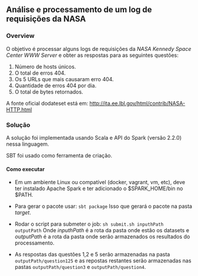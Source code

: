 ## Análise e processamento de um log de requisições da NASA

### Overview
O objetivo é processar alguns logs de requisições da _NASA Kennedy Space Center WWW Server_ e obter as respostas para as seguintes questões:
1. Número de hosts únicos.
2. O total de erros 404.
3. Os 5 URLs que mais causaram erro 404.
4. Quantidade de erros 404 por dia.
5. O total de bytes retornados.

A fonte oficial dodateset está em: http://ita.ee.lbl.gov/html/contrib/NASA-HTTP.html

### Solução
A solução foi implementada usando Scala e API do Spark (versão 2.2.0) nessa linguagem.

SBT foi usado como ferramenta de criação.

#### Como executar
* Em um ambiente Linux ou compatível (docker, vagrant, vm, etc), deve ter instalado Apache Spark e ter adicionado o $SPARK_HOME/bin no $PATH.

* Para gerar o pacote usar:
 ```sbt package```
Isso que gerará o pacote na pasta _target_.
* Rodar o script para submeter o job:
 ```sh submit.sh inputhPath  outputPath```
 Onde _inputhPath_ é a rota da pasta onde estão os datasets e _outputPath_  é a rota da pasta onde serão armazenados os resultados do processamento.

* As respostas das questões 1,2 e 5 serão armazenadas na pasta `outputPath/question125` e as repostas restantes serão armazenadas nas pastas `outputPath/question3` e `outputPath/question4`.


